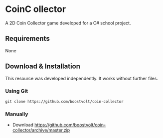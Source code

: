 # CoinC ollector

A 2D Coin Collector game developed for a C# school project.

## Requirements
None

## Download & Installation

This resource was developed independently. It works without further files.

### Using Git
```
git clone https://github.com/boostvolt/coin-collector
```

### Manually
- Download https://github.com/boostvolt/coin-collector/archive/master.zip
